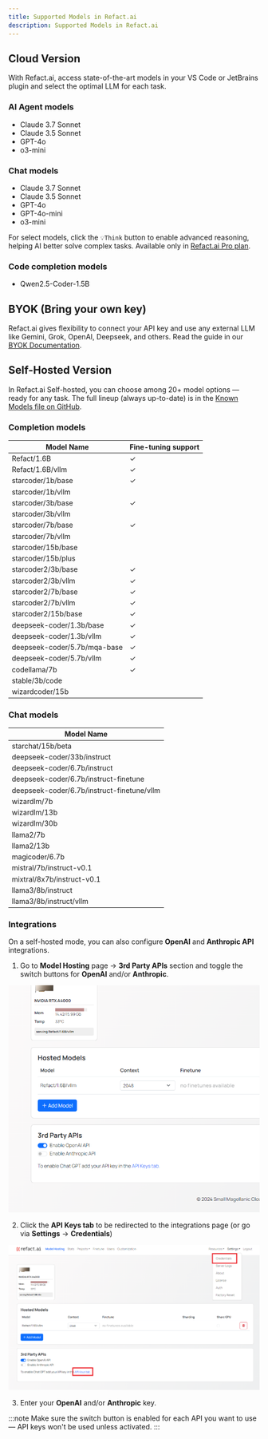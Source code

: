 ```yaml
---
title: Supported Models in Refact.ai
description: Supported Models in Refact.ai
---
```


## Cloud Version

With Refact.ai, access state-of-the-art models in your VS Code or JetBrains plugin and select the optimal LLM for each task.

### AI Agent models
- Claude 3.7 Sonnet
- Claude 3.5 Sonnet
- GPT-4o
- o3-mini

### Chat models
- Claude 3.7 Sonnet
- Claude 3.5 Sonnet
- GPT-4o
- GPT-4o-mini
- o3-mini

For select models, click the `💡Think` button to enable advanced reasoning, helping AI better solve complex tasks. Available only in [Refact.ai Pro plan](https://refact.ai/pricing/).


### Code completion models 
- Qwen2.5-Coder-1.5B


## BYOK (Bring your own key)

Refact.ai gives flexibility to connect your API key and use any external LLM like Gemini, Grok, OpenAI, Deepseek, and others. Read the guide in our [BYOK Documentation](https://docs.refact.ai/byok/).


## Self-Hosted Version

In Refact.ai Self-hosted, you can choose among 20+ model options — ready for any task. The full lineup (always up-to-date) is in the [Known Models file on GitHub](https://github.com/smallcloudai/refact-lsp/blob/main/src/known_models.rs).


### Completion models 
<table class="full-table">
<thead>
<tr>
<th>Model Name</th>
<th>Fine-tuning support</th>
</tr>
</thead>
<tbody>
<tr>
<td>Refact/1.6B</td>
<td>✓</td>
</tr>
<tr>
<td>Refact/1.6B/vllm</td>
<td>✓</td>
</tr>
<tr>
<td>starcoder/1b/base</td>
<td>✓</td>
</tr>
<tr>
<td>starcoder/1b/vllm</td>
<td></td>
</tr>
<tr>
<td>starcoder/3b/base</td>
<td>✓</td>
</tr>
<tr>
<td>starcoder/3b/vllm</td>
<td></td>
</tr>
<tr>
<td>starcoder/7b/base</td>
<td>✓</td>
</tr>
<tr>
<td>starcoder/7b/vllm</td>
<td></td>
</tr>
<tr>
<td>starcoder/15b/base</td>
<td></td>
</tr>
<tr>
<td>starcoder/15b/plus</td>
<td></td>
</tr>
<tr>
<td>starcoder2/3b/base</td>
<td>✓</td>
</tr>
<tr>
<td>starcoder2/3b/vllm</td>
<td>✓</td>
</tr>
<tr>
<td>starcoder2/7b/base</td>
<td>✓</td>
</tr>
<tr>
<td>starcoder2/7b/vllm</td>
<td>✓</td>
</tr>
<tr>
<td>starcoder2/15b/base</td>
<td>✓</td>
</tr>
<tr>
<td>deepseek-coder/1.3b/base</td>
<td>✓</td>
</tr>
<tr>
<td>deepseek-coder/1.3b/vllm</td>
<td>✓</td>
</tr>
<tr>
<td>deepseek-coder/5.7b/mqa-base</td>
<td>✓</td>
</tr>
<tr>
<td>deepseek-coder/5.7b/vllm</td>
<td>✓</td>
</tr>
<tr>
<td>codellama/7b</td>
<td>✓</td>
</tr>
<tr>
<td>stable/3b/code</td>
<td></td>
</tr>
<tr>
<td>wizardcoder/15b</td>
<td></td>
</tr>
</tbody>
</table>

### Chat models
<table class="full-table">
<thead>
<tr>
<th>Model Name</th>
</tr>
</thead>
<tbody>
<tr>
<td>starchat/15b/beta</td>
</tr>
<tr>
<td>deepseek-coder/33b/instruct</td>
</tr>
<tr>
<td>deepseek-coder/6.7b/instruct</td>
</tr>
<tr>
<td>deepseek-coder/6.7b/instruct-finetune</td>
</tr>
<tr>
<td>deepseek-coder/6.7b/instruct-finetune/vllm</td>
</tr>
<tr>
<td>wizardlm/7b</td>
</tr>
<tr>
<td>wizardlm/13b</td>
</tr>
<tr>
<td>wizardlm/30b</td>
</tr>
<tr>
<td>llama2/7b</td>
</tr>
<tr>
<td>llama2/13b</td>
</tr>
<tr>
<td>magicoder/6.7b</td>
</tr>
<tr>
<td>mistral/7b/instruct-v0.1</td>
</tr>
<tr>
<td>mixtral/8x7b/instruct-v0.1</td>
</tr>
<tr>
<td>llama3/8b/instruct</td>
</tr>
<tr>
<td>llama3/8b/instruct/vllm</td>
</tr>
</tbody>
</table>


### Integrations

On a self-hosted mode, you can also configure **OpenAI** and **Anthropic API** integrations.

1. Go to **Model Hosting** page → **3rd Party APIs** section and toggle the switch buttons for **OpenAI** and/or **Anthropic**.

![3rd Party APIs Secction](../../assets/3-party-apis.png)

2. Click the **API Keys tab** to be redirected to the integrations page (or go via **Settings** → **Credentials**)

![Model Hosting Page with Dropdown Expanded](../../assets/api-keys-link.png)

3. Enter your **OpenAI** and/or **Anthropic** key.

:::note
Make sure the switch button is enabled for each API you want to use — API keys won't be used unless activated.
:::
